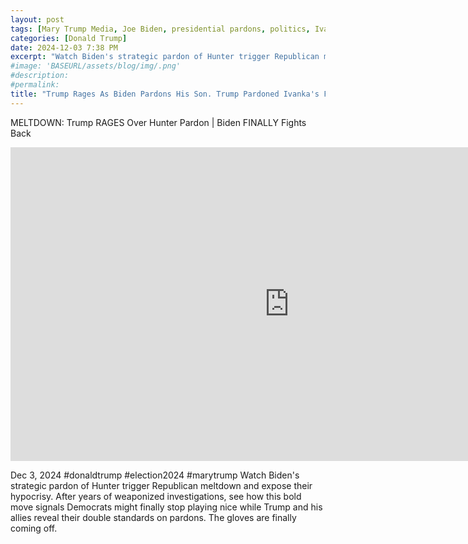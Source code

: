 ```yaml
---
layout: post
tags: [Mary Trump Media, Joe Biden, presidential pardons, politics, Ivanka father-in-law pardon] for jury tampering] 
categories: [Donald Trump]
date: 2024-12-03 7:38 PM
excerpt: "Watch Biden's strategic pardon of Hunter trigger Republican meltdown and expose their hypocrisy. After years of weaponized investigations, see how this bold move signals Democrats might finally stop playing nice while Trump and his allies reveal their double standards on pardons. The gloves are finally coming off."
#image: 'BASEURL/assets/blog/img/.png'
#description:
#permalink:
title: "Trump Rages As Biden Pardons His Son. Trump Pardoned Ivanka's Father-in-law"
---
```



MELTDOWN: Trump RAGES Over Hunter Pardon | Biden FINALLY Fights Back

<iframe width="892" height="502" src="https://www.youtube.com/embed/DyiRghHLdHs" title="MELTDOWN: Trump RAGES Over Hunter Pardon | Biden FINALLY Fights Back" frameborder="0" allow="accelerometer; autoplay; clipboard-write; encrypted-media; gyroscope; picture-in-picture; web-share" referrerpolicy="strict-origin-when-cross-origin" allowfullscreen></iframe>

Dec 3, 2024  #donaldtrump #election2024 #marytrump
Watch Biden's strategic pardon of Hunter trigger Republican meltdown and expose their hypocrisy. After years of weaponized investigations, see how this bold move signals Democrats might finally stop playing nice while Trump and his allies reveal their double standards on pardons. The gloves are finally coming off.
